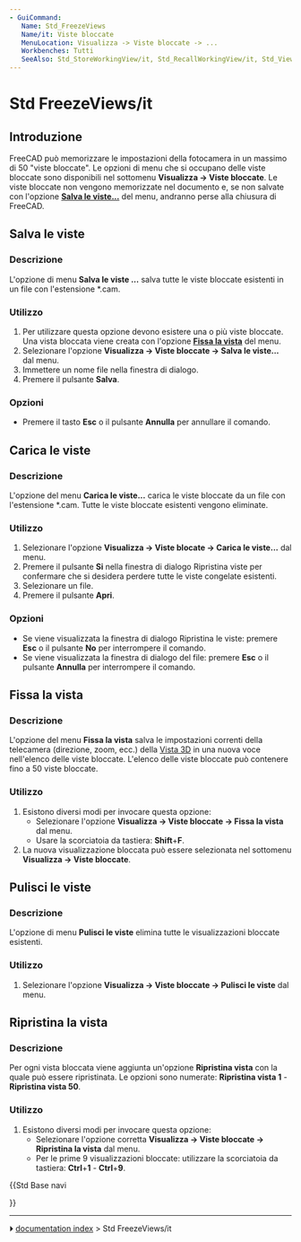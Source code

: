 ```yaml
---
- GuiCommand:
   Name: Std_FreezeViews
   Name/it: Viste bloccate
   MenuLocation: Visualizza -> Viste bloccate -> ...
   Workbenches: Tutti
   SeeAlso: Std_StoreWorkingView/it, Std_RecallWorkingView/it, Std_ViewIvIssueCamPos/it
---
```


# Std FreezeViews/it



## Introduzione

FreeCAD può memorizzare le impostazioni della fotocamera in un massimo di 50 \"viste bloccate\". Le opzioni di menu che si occupano delle viste bloccate sono disponibili nel sottomenu **Visualizza → Viste bloccate**. Le viste bloccate non vengono memorizzate nel documento e, se non salvate con l\'opzione **[Salva le viste\...](#Salva_le_viste....md)** del menu, andranno perse alla chiusura di FreeCAD.



## Salva le viste 



### Descrizione

L\'opzione di menu **Salva le viste \...** salva tutte le viste bloccate esistenti in un file con l\'estensione \*.cam.



### Utilizzo

1.  Per utilizzare questa opzione devono esistere una o più viste bloccate. Una vista bloccata viene creata con l\'opzione **[Fissa la vista](#Fissa_la_vista.md)** del menu.
2.  Selezionare l\'opzione **Visualizza → Viste bloccate → Salva le viste...** dal menu.
3.  Immettere un nome file nella finestra di dialogo.
4.  Premere il pulsante **Salva**.



### Opzioni

-   Premere il tasto **Esc** o il pulsante **Annulla** per annullare il comando.



## Carica le viste 



### Descrizione 

L\'opzione del menu **Carica le viste\...** carica le viste bloccate da un file con l\'estensione \*.cam. Tutte le viste bloccate esistenti vengono eliminate.



### Utilizzo 

1.  Selezionare l\'opzione **Visualizza → Viste blocate → Carica le viste...** dal menu.
2.  Premere il pulsante **Si** nella finestra di dialogo Ripristina viste per confermare che si desidera perdere tutte le viste congelate esistenti.
3.  Selezionare un file.
4.  Premere il pulsante **Apri**.



### Opzioni 

-   Se viene visualizzata la finestra di dialogo Ripristina le viste: premere **Esc** o il pulsante **No** per interrompere il comando.
-   Se viene visualizzata la finestra di dialogo del file: premere **Esc** o il pulsante **Annulla** per interrompere il comando.



## Fissa la vista 



### Descrizione 

L\'opzione del menu **Fissa la vista** salva le impostazioni correnti della telecamera (direzione, zoom, ecc.) della [Vista 3D](3D_view/it.md) in una nuova voce nell\'elenco delle viste bloccate. L\'elenco delle viste bloccate può contenere fino a 50 viste bloccate.



### Utilizzo 

1.  Esistono diversi modi per invocare questa opzione:
    -   Selezionare l\'opzione **Visualizza → Viste bloccate → Fissa la vista** dal menu.
    -   Usare la scorciatoia da tastiera: **Shift**+**F**.
2.  La nuova visualizzazione bloccata può essere selezionata nel sottomenu **Visualizza → Viste bloccate**.



## Pulisci le viste 



### Descrizione 

L\'opzione di menu **Pulisci le viste** elimina tutte le visualizzazioni bloccate esistenti.



### Utilizzo 

1.  Selezionare l\'opzione **Visualizza → Viste bloccate → Pulisci le viste** dal menu.



## Ripristina la vista 



### Descrizione 

Per ogni vista bloccata viene aggiunta un\'opzione **Ripristina vista** con la quale può essere ripristinata. Le opzioni sono numerate: **Ripristina vista 1** - **Ripristina vista 50**.



### Utilizzo 

1.  Esistono diversi modi per invocare questa opzione:
    -   Selezionare l\'opzione corretta **Visualizza → Viste bloccate → Ripristina la vista** dal menu.
    -   Per le prime 9 visualizzazioni bloccate: utilizzare la scorciatoia da tastiera: **Ctrl**+**1** - **Ctrl**+**9**.





{{Std Base navi

}}



---
⏵ [documentation index](../README.md) > Std FreezeViews/it
